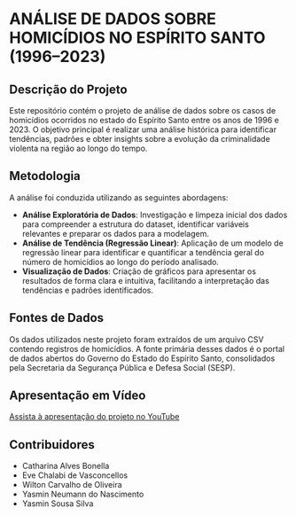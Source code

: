 # ANÁLISE DE DADOS SOBRE HOMICÍDIOS NO ESPÍRITO SANTO (1996–2023)

## Descrição do Projeto

Este repositório contém o projeto de análise de dados sobre os casos de homicídios ocorridos no estado do Espírito Santo entre os anos de 1996 e 2023. O objetivo principal é realizar uma análise histórica para identificar tendências, padrões e obter insights sobre a evolução da criminalidade violenta na região ao longo do tempo.

## Metodologia

A análise foi conduzida utilizando as seguintes abordagens:

- **Análise Exploratória de Dados**: Investigação e limpeza inicial dos dados para compreender a estrutura do dataset, identificar variáveis relevantes e preparar os dados para a modelagem.
- **Análise de Tendência (Regressão Linear)**: Aplicação de um modelo de regressão linear para identificar e quantificar a tendência geral do número de homicídios ao longo do período analisado.
- **Visualização de Dados**: Criação de gráficos para apresentar os resultados de forma clara e intuitiva, facilitando a interpretação das tendências e padrões identificados.

## Fontes de Dados

Os dados utilizados neste projeto foram extraídos de um arquivo CSV contendo registros de homicídios. A fonte primária desses dados é o portal de dados abertos do Governo do Estado do Espírito Santo, consolidados pela Secretaria da Segurança Pública e Defesa Social (SESP).

## Apresentação em Vídeo

[Assista à apresentação do projeto no YouTube](https://youtu.be/JtIV0VSodTM)

## Contribuidores

- Catharina Alves Bonella  
- Eve Chalabi de Vasconcellos  
- Wilton Carvalho de Oliveira  
- Yasmin Neumann do Nascimento  
- Yasmin Sousa Silva
